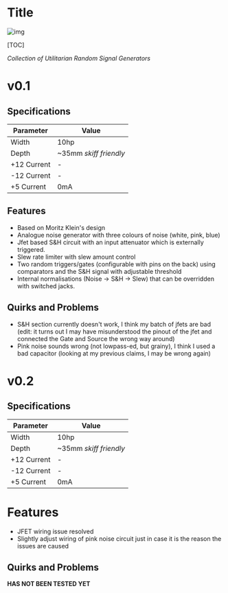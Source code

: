 # Title

![img](Images/img)

[TOC]

*Collection of Utilitarian Random Signal Generators*

# v0.1

## Specifications

|Parameter|Value|
|---------|-----|
|Width|10hp|
|Depth|~35mm *skiff friendly*|
|+12 Current|-|
|-12 Current|-|
|+5 Current|0mA|

## Features

- Based on Moritz Klein's design
- Analogue noise generator with three colours of noise (white, pink, blue)
- Jfet based S&H circuit with an input attenuator which is externally triggered.
- Slew rate limiter with slew amount control
- Two random triggers/gates (configurable with pins on the back) using comparators and the S&H signal with adjustable threshold
- Internal normalisations (Noise -> S&H -> Slew) that can be overridden with switched jacks.

## Quirks and Problems

- S&H section currently doesn't work, I think my batch of jfets are bad (edit: it turns out I may have misunderstood the pinout of the jfet and connected the Gate and Source the wrong way around)
- Pink noise sounds wrong (not lowpass-ed, but grainy), I think I used a bad capacitor (looking at my previous claims, I may be wrong again)

# v0.2

## Specifications

|Parameter|Value|
|---------|-----|
|Width|10hp|
|Depth|~35mm *skiff friendly*|
|+12 Current|-|
|-12 Current|-|
|+5 Current|0mA|

# Features

- JFET wiring issue resolved
- Slightly adjust wiring of pink noise circuit just in case it is the reason the issues are caused 

## Quirks and Problems

**HAS NOT BEEN TESTED YET**